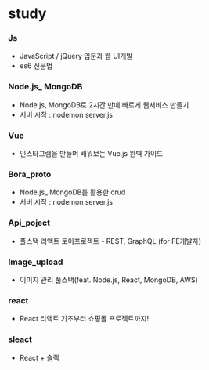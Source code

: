 # study

### Js

- JavaScript / jQuery 입문과 웹 UI개발
- es6 신문법

### Node.js_ MongoDB

- Node.js, MongoDB로 2시간 만에 빠르게 웹서비스 만들기
- 서버 시작 : nodemon server.js

### Vue

- 인스타그램을 만들며 배워보는 Vue.js 완벽 가이드

### Bora_proto

- Node.js_ MongoDB를 활용한 crud
- 서버 시작 : nodemon server.js

### Api_poject

- 풀스택 리액트 토이프로젝트 - REST, GraphQL (for FE개발자)

### Image_upload

- 이미지 관리 풀스택(feat. Node.js, React, MongoDB, AWS)

### react

- React 리액트 기초부터 쇼핑몰 프로젝트까지!

### sleact

- React + 슬랙
